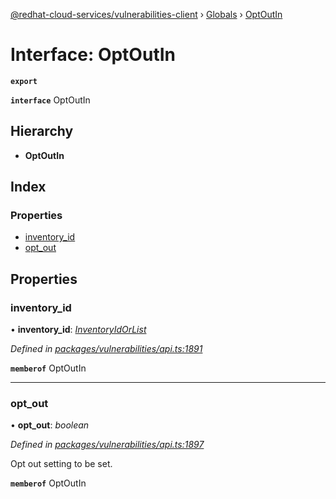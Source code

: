 [@redhat-cloud-services/vulnerabilities-client](../README.md) › [Globals](../globals.md) › [OptOutIn](optoutin.md)

# Interface: OptOutIn

**`export`** 

**`interface`** OptOutIn

## Hierarchy

* **OptOutIn**

## Index

### Properties

* [inventory_id](optoutin.md#inventory_id)
* [opt_out](optoutin.md#opt_out)

## Properties

###  inventory_id

• **inventory_id**: *[InventoryIdOrList](../globals.md#inventoryidorlist)*

*Defined in [packages/vulnerabilities/api.ts:1891](https://github.com/RedHatInsights/javascript-clients/blob/master/packages/vulnerabilities/api.ts#L1891)*

**`memberof`** OptOutIn

___

###  opt_out

• **opt_out**: *boolean*

*Defined in [packages/vulnerabilities/api.ts:1897](https://github.com/RedHatInsights/javascript-clients/blob/master/packages/vulnerabilities/api.ts#L1897)*

Opt out setting to be set.

**`memberof`** OptOutIn
